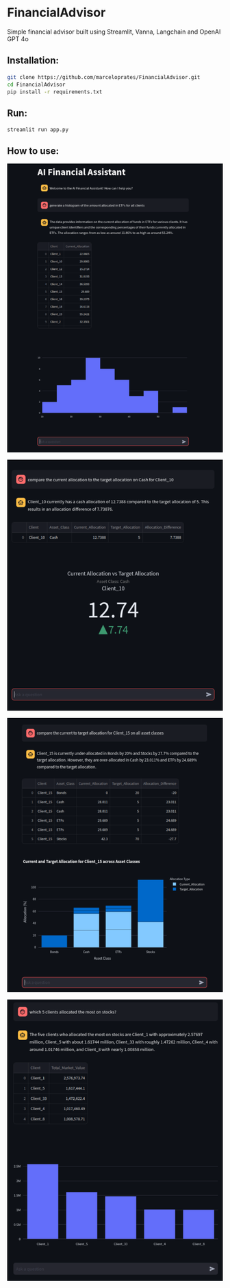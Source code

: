 # FinancialAdvisor

Simple financial advisor built using Streamlit, Vanna, Langchain and OpenAI GPT 4o

## Installation:

```sh
git clone https://github.com/marceloprates/FinancialAdvisor.git
cd FinancialAdvisor
pip install -r requirements.txt
```

## Run:

```
streamlit run app.py
```

## How to use:

![Figure 1](figures/fig1.png)

![Figure 2](figures/fig2.png)

![Figure 3](figures/fig3.png)

![Figure 4](figures/fig4.png)
